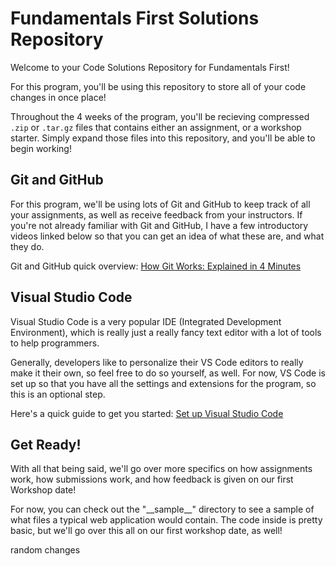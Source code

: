 # Fundamentals First Solutions Repository

Welcome to your Code Solutions Repository for Fundamentals First!

For this program, you'll be using this repository to store all of your code changes in once place!

Throughout the 4 weeks of the program, you'll be recieving compressed `.zip` or `.tar.gz` files that contains either an assignment, or a workshop starter. Simply expand those files into this repository, and you'll be able to begin working!

## Git and GitHub

For this program, we'll be using lots of Git and GitHub to keep track of all your assignments, as well as receive feedback from your instructors. If you're not already familiar with Git and GitHub, I have a few introductory videos linked below so that you can get an idea of what these are, and what they do.

Git and GitHub quick overview: [How Git Works: Explained in 4 Minutes](https://www.youtube.com/watch?v=e9lnsKot_SQ)

## Visual Studio Code

Visual Studio Code is a very popular IDE (Integrated Development Environment), which is really just a really fancy text editor with a lot of tools to help programmers.

Generally, developers like to personalize their VS Code editors to really make it their own, so feel free to do so yourself, as well. For now, VS Code is set up so that you have all the settings and extensions for the program, so this is an optional step.

Here's a quick guide to get you started: [Set up Visual Studio Code](https://code.visualstudio.com/learn/get-started/basics)

## Get Ready!

With all that being said, we'll go over more specifics on how assignments work, how submissions work, and how feedback is given on our first Workshop date!

For now, you can check out the "\_\_sample\_\_" directory to see a sample of what files a typical web application would contain. The code inside is pretty basic, but we'll go over this all on our first workshop date, as well!


random changes
